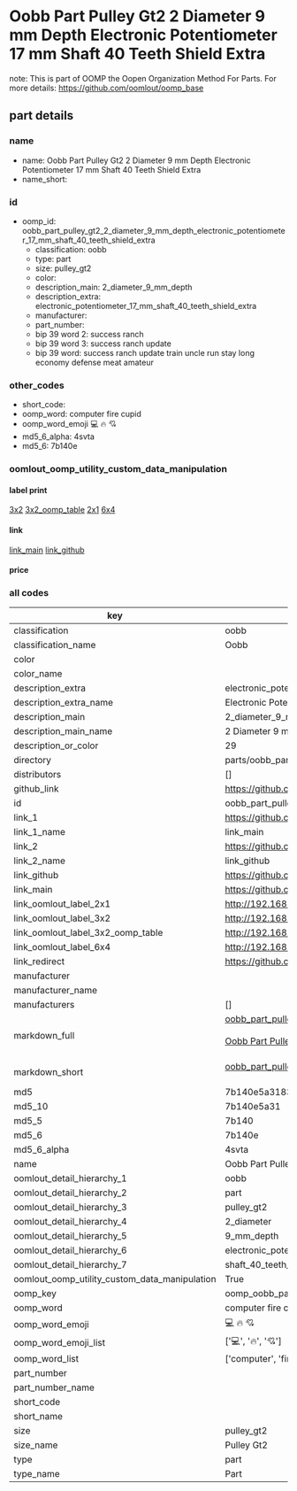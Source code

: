 # Oobb Part Pulley Gt2 2 Diameter 9 mm Depth Electronic Potentiometer 17 mm Shaft 40 Teeth Shield Extra  

note: This is part of OOMP the Oopen Organization Method For Parts. For more details: https://github.com/oomlout/oomp_base

##  part details
  







### name
* name: Oobb Part Pulley Gt2 2 Diameter 9 mm Depth Electronic Potentiometer 17 mm Shaft 40 Teeth Shield Extra
* name_short: 
### id
* oomp_id: oobb_part_pulley_gt2_2_diameter_9_mm_depth_electronic_potentiometer_17_mm_shaft_40_teeth_shield_extra
  * classification: oobb
  * type: part
  * size: pulley_gt2
  * color: 
  * description_main: 2_diameter_9_mm_depth
  * description_extra: electronic_potentiometer_17_mm_shaft_40_teeth_shield_extra
  * manufacturer: 
  * part_number: 
  * bip 39 word 2: success ranch
  * bip 39 word 3: success ranch update
  * bip 39 word: success ranch update train uncle run stay long economy defense meat amateur

### other_codes
* short_code: 
* oomp_word: computer fire cupid
* oomp_word_emoji :computer: :fire: :cupid:
* md5_6_alpha: 4svta
* md5_6: 7b140e






### oomlout_oomp_utility_custom_data_manipulation
#### label print
[3x2](http://192.168.1.245:1112/?label=oomp%204svta)
[3x2_oomp_table](http://192.168.1.108:1112/?label=oomp%204svta)
[2x1](http://192.168.1.242:1112/?label=oomp%204svta)
[6x4](http://192.168.1.55:1112/?label=oomp%204svta)    

#### link

[link_main](https://github.com/oomlout/oomlout_oomp_version_1_messy/tree/main/parts/oobb_part_pulley_gt2_2_diameter_9_mm_depth_electronic_potentiometer_17_mm_shaft_40_teeth_shield_extra) [link_github](https://github.com/oomlout/oomlout_oomp_version_1_messy/tree/main/parts/oobb_part_pulley_gt2_2_diameter_9_mm_depth_electronic_potentiometer_17_mm_shaft_40_teeth_shield_extra)                             

#### price







### all codes 
| key | value |  
| --- | --- |  
| classification | oobb |  
| classification_name | Oobb |  
| color |  |  
| color_name |  |  
| description_extra | electronic_potentiometer_17_mm_shaft_40_teeth_shield_extra |  
| description_extra_name | Electronic Potentiometer 17 mm Shaft 40 Teeth Shield Extra |  
| description_main | 2_diameter_9_mm_depth |  
| description_main_name | 2 Diameter 9 mm Depth |  
| description_or_color | 29 |  
| directory | parts/oobb_part_pulley_gt2_2_diameter_9_mm_depth_electronic_potentiometer_17_mm_shaft_40_teeth_shield_extra |  
| distributors | [] |  
| github_link | https://github.com/oomlout/oomlout_oomp_part_src/tree/main/parts/oobb_part_pulley_gt2_2_diameter_9_mm_depth_electronic_potentiometer_17_mm_shaft_40_teeth_shield_extra |  
| id | oobb_part_pulley_gt2_2_diameter_9_mm_depth_electronic_potentiometer_17_mm_shaft_40_teeth_shield_extra |  
| link_1 | https://github.com/oomlout/oomlout_oomp_version_1_messy/tree/main/parts/oobb_part_pulley_gt2_2_diameter_9_mm_depth_electronic_potentiometer_17_mm_shaft_40_teeth_shield_extra |  
| link_1_name | link_main |  
| link_2 | https://github.com/oomlout/oomlout_oomp_version_1_messy/tree/main/parts/oobb_part_pulley_gt2_2_diameter_9_mm_depth_electronic_potentiometer_17_mm_shaft_40_teeth_shield_extra |  
| link_2_name | link_github |  
| link_github | https://github.com/oomlout/oomlout_oomp_version_1_messy/tree/main/parts/oobb_part_pulley_gt2_2_diameter_9_mm_depth_electronic_potentiometer_17_mm_shaft_40_teeth_shield_extra |  
| link_main | https://github.com/oomlout/oomlout_oomp_version_1_messy/tree/main/parts/oobb_part_pulley_gt2_2_diameter_9_mm_depth_electronic_potentiometer_17_mm_shaft_40_teeth_shield_extra |  
| link_oomlout_label_2x1 | http://192.168.1.242:1112/?label=oomp%204svta |  
| link_oomlout_label_3x2 | http://192.168.1.245:1112/?label=oomp%204svta |  
| link_oomlout_label_3x2_oomp_table | http://192.168.1.108:1112/?label=oomp%204svta |  
| link_oomlout_label_6x4 | http://192.168.1.55:1112/?label=oomp%204svta |  
| link_redirect | https://github.com/oomlout/oomlout_oomp_version_1_messy/tree/main/parts/oobb_part_pulley_gt2_2_diameter_9_mm_depth_electronic_potentiometer_17_mm_shaft_40_teeth_shield_extra |  
| manufacturer |  |  
| manufacturer_name |  |  
| manufacturers | [] |  
| markdown_full | [oobb_part_pulley_gt2_2_diameter_9_mm_depth_electronic_potentiometer_17_mm_shaft_40_teeth_shield_extra](none)<br>[](none)<br>[Oobb Part Pulley Gt2 2 Diameter 9 Mm Depth Electronic Potentiometer 17 Mm Shaft 40 Teeth Shield Extra](none)<br><br> |  
| markdown_short | [oobb_part_pulley_gt2_2_diameter_9_mm_depth_electronic_potentiometer_17_mm_shaft_40_teeth_shield_extra](none)<br><br> |  
| md5 | 7b140e5a3183da9ef5764e71dd2c66c2 |  
| md5_10 | 7b140e5a31 |  
| md5_5 | 7b140 |  
| md5_6 | 7b140e |  
| md5_6_alpha | 4svta |  
| name | Oobb Part Pulley Gt2 2 Diameter 9 mm Depth Electronic Potentiometer 17 mm Shaft 40 Teeth Shield Extra |  
| oomlout_detail_hierarchy_1 | oobb |  
| oomlout_detail_hierarchy_2 | part |  
| oomlout_detail_hierarchy_3 | pulley_gt2 |  
| oomlout_detail_hierarchy_4 | 2_diameter |  
| oomlout_detail_hierarchy_5 | 9_mm_depth |  
| oomlout_detail_hierarchy_6 | electronic_potentiometer_17_mm |  
| oomlout_detail_hierarchy_7 | shaft_40_teeth_shield_extra |  
| oomlout_oomp_utility_custom_data_manipulation | True |  
| oomp_key | oomp_oobb_part_pulley_gt2_2_diameter_9_mm_depth_electronic_potentiometer_17_mm_shaft_40_teeth_shield_extra |  
| oomp_word | computer fire cupid |  
| oomp_word_emoji | :computer: :fire: :cupid: |  
| oomp_word_emoji_list | [':computer:', ':fire:', ':cupid:'] |  
| oomp_word_list | ['computer', 'fire', 'cupid'] |  
| part_number |  |  
| part_number_name |  |  
| short_code |  |  
| short_name |  |  
| size | pulley_gt2 |  
| size_name | Pulley Gt2 |  
| type | part |  
| type_name | Part |  
